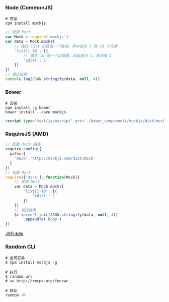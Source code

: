 <!-- # 用法 -->

### Node (CommonJS)

```shell
# 安装
npm install mockjs
```
   
```js
// 使用 Mock
var Mock = require('mockjs')
var data = Mock.mock({
    // 属性 list 的值是一个数组，其中含有 1 到 10 个元素
    'list|1-10': [{
        // 属性 id 是一个自增数，起始值为 1，每次增 1
        'id|+1': 1
    }]
})
// 输出结果
console.log(JSON.stringify(data, null, 4))
```

### Bower

<!-- If you'd like to use [bower](http://bower.io/), it's as easy as: -->

```shell
# 安装
npm install -g bower
bower install --save mockjs
```

```html    
<script type="text/javascript" src="./bower_components/mockjs/dist/mock.js"></script>
```

### RequireJS (AMD)

```js
// 配置 Mock 路径
require.config({
  paths:{
    'mock':'http://mockjs.com/dist/mock'
  }
})
// 加载 Mock
require(['mock'], function(Mock){
    // 使用 Mock
    var data = Mock.mock({
        'list|1-10': [{
            'id|+1': 1
        }]
    })
    // 输出结果
    $('<pre>').text(JSON.stringify(data, null, 4))
        .appendTo('body')
})
```

[JSFiddle](http://jsfiddle.net/uTSqT/4/)

<!-- ### Sea.js (CMD)

```js
// 配置 Mock 路径
seajs.config({
  alias: {
    "mock": "http://mockjs.com/dist/mock.js"
  }
})

// 加载 Mock
seajs.use('mock', function(Mock){
    // 使用 Mock
    var data = Mock.mock({
        'list|1-10': [{
            'id|+1': 1
        }]
    })
    // 输出结果
    $('<pre>').text(JSON.stringify(data, null, 4))
        .appendTo('body')
})
```

[JSFiddle](http://jsfiddle.net/5jX6e/2/) -->


<!-- ### KISSY

```js
// 配置 Mock 路径
KISSY.config({
    packages: {
        mock: {
            base: 'http://mockjs.com/dist/'
        }
    }
})
// 加载 Mock
KISSY.use(['node', 'mock'], function (S, _, Mock) {
    // 使用 Mock
    var data = Mock.mock({
        'list|1-10': [{
            'id|+1': 1
        }]
    })
    // 输出结果
    KISSY.all('<pre>').text(JSON.stringify(data, null, 4))
        .appendTo('body')
})
```

[JSFiddle](http://jsfiddle.net/En2sX/2/) -->


### Random CLI

```shell
# 全局安装
$ npm install mockjs -g

# 执行
$ random url
# => http://rmcpx.org/funzwc

# 帮助
random -h
